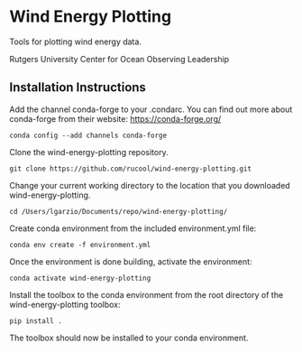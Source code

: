 # Wind Energy Plotting
Tools for plotting wind energy data.

Rutgers University Center for Ocean Observing Leadership


## Installation Instructions
Add the channel conda-forge to your .condarc. You can find out more about conda-forge from their website: https://conda-forge.org/

`conda config --add channels conda-forge`

Clone the wind-energy-plotting repository.

`git clone https://github.com/rucool/wind-energy-plotting.git`

Change your current working directory to the location that you downloaded wind-energy-plotting. 

`cd /Users/lgarzio/Documents/repo/wind-energy-plotting/`

Create conda environment from the included environment.yml file:

`conda env create -f environment.yml`

Once the environment is done building, activate the environment:

`conda activate wind-energy-plotting`

Install the toolbox to the conda environment from the root directory of the wind-energy-plotting toolbox:

`pip install .`

The toolbox should now be installed to your conda environment.